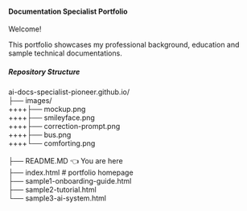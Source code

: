 #### Documentation Specialist Portfolio

Welcome!

This portfolio showcases my professional background, education and sample technical documentations.

##### Repository Structure 
ai-docs-specialist-pioneer.github.io/<br>
├── images/<br>
++++├── mockup.png<br>
++++├── smileyface.png<br>
++++├── correction-prompt.png<br>
++++├── bus.png<br>
++++└── comforting.png<br>                               
├── README.MD                    👈 You are here<br>
├── index.html                    # portfolio homepage<br>
├── sample1-onboarding-guide.html<br>
├── sample2-tutorial.html<br>
└── sample3-ai-system.html<br>
